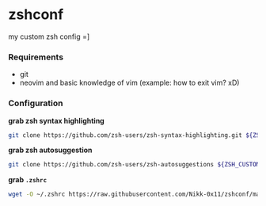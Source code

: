# zshconf

my custom zsh config =]

### Requirements

- git
- neovim and basic knowledge of vim (example: how to exit vim? xD)

### Configuration

**grab zsh syntax highlighting**
```sh
git clone https://github.com/zsh-users/zsh-syntax-highlighting.git ${ZSH_CUSTOM:-~/.oh-my-zsh/custom}/plugins/zsh-syntax-highlighting
```

**grab zsh autosuggestion**
```sh
git clone https://github.com/zsh-users/zsh-autosuggestions ${ZSH_CUSTOM:-~/.oh-my-zsh/custom}/plugins/zsh-autosuggestions
```

**grab `.zshrc`**
```sh
wget -O ~/.zshrc https://raw.githubusercontent.com/Nikk-0x11/zshconf/main/.zshrc && source ~/.zshrc
```